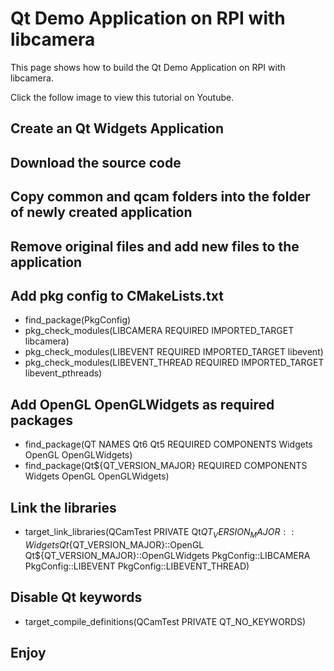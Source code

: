 # Qt Demo Application on RPI with libcamera
This page shows how to build the Qt Demo Application on RPI with libcamera. 

Click the follow image to view this tutorial on Youtube.

## Create an Qt Widgets Application

## Download the source code

## Copy **common** and **qcam** folders into the folder of newly created application

## Remove original files and add new files to the application

## Add pkg config to **CMakeLists.txt**
- find_package(PkgConfig)
- pkg_check_modules(LIBCAMERA REQUIRED IMPORTED_TARGET libcamera)
- pkg_check_modules(LIBEVENT REQUIRED IMPORTED_TARGET libevent)
- pkg_check_modules(LIBEVENT_THREAD REQUIRED IMPORTED_TARGET libevent_pthreads)

## Add **OpenGL OpenGLWidgets** as required packages
- find_package(QT NAMES Qt6 Qt5 REQUIRED COMPONENTS Widgets OpenGL OpenGLWidgets)
- find_package(Qt${QT_VERSION_MAJOR} REQUIRED COMPONENTS Widgets OpenGL OpenGLWidgets)

## Link the libraries
- target_link_libraries(QCamTest PRIVATE Qt${QT_VERSION_MAJOR}::Widgets Qt${QT_VERSION_MAJOR}::OpenGL Qt${QT_VERSION_MAJOR}::OpenGLWidgets PkgConfig::LIBCAMERA PkgConfig::LIBEVENT PkgConfig::LIBEVENT_THREAD)

## Disable Qt keywords
- target_compile_definitions(QCamTest PRIVATE QT_NO_KEYWORDS)

## Enjoy
